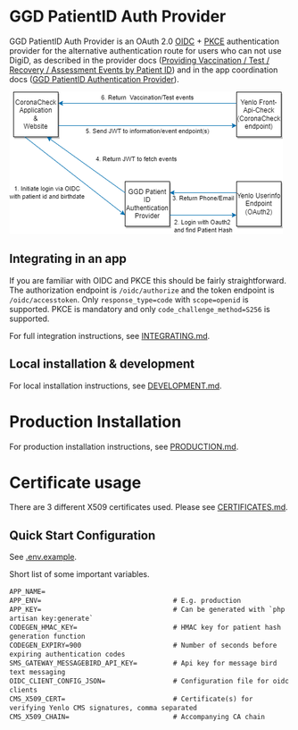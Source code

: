# GGD PatientID Auth Provider

GGD PatientID Auth Provider is an OAuth 2.0 [OIDC](https://openid.net/connect/) + [PKCE](https://tools.ietf.org/html/rfc7636) authentication provider for the alternative authentication route for users who can not use DigiD, as described in the provider docs ([Providing Vaccination / Test / Recovery / Assessment Events by Patient ID](https://github.com/minvws/nl-covid19-coronacheck-provider-docs/blob/main/docs/providing-events-by-patient-id.md)) and in the app coordination docs ([GGD PatientID Authentication Provider](https://github.com/minvws/nl-covid19-coronacheck-app-coordination/blob/main/architecture/GGD%20PatientID%20Authentication%20Provider.md)).

![Data flow picture](documentation/data-flow.drawio.png)

## Integrating in an app

If you are familiar with OIDC and PKCE this should be fairly straightforward. The authorization endpoint is `/oidc/authorize` and the token endpoint is `/oidc/accesstoken`. Only `response_type=code` with `scope=openid` is supported. PKCE is mandatory and only `code_challenge_method=S256` is supported.

For full integration instructions, see [INTEGRATING.md](documentation/INTEGRATING.md).

## Local installation & development

For local installation instructions, see [DEVELOPMENT.md](documentation/DEVELOPMENT.md).

# Production Installation

For production installation instructions, see [PRODUCTION.md](documentation/PRODUCTION.md).

# Certificate usage

There are 3 different X509 certificates used. Please see [CERTIFICATES.md](documentation/CERTIFICATES.md).

## Quick Start Configuration

See [.env.example](./.env.example).

Short list of some important variables.

```
APP_NAME=
APP_ENV=			                     # E.g. production
APP_KEY=                                 # Can be generated with `php artisan key:generate`
CODEGEN_HMAC_KEY=                        # HMAC key for patient hash generation function
CODEGEN_EXPIRY=900                       # Number of seconds before expiring authentication codes
SMS_GATEWAY_MESSAGEBIRD_API_KEY=         # Api key for message bird text messaging
OIDC_CLIENT_CONFIG_JSON=                 # Configuration file for oidc clients
CMS_X509_CERT=                           # Certificate(s) for verifying Yenlo CMS signatures, comma separated
CMS_X509_CHAIN=                          # Accompanying CA chain
```


